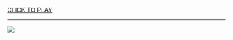 
<a href="https://premium76.site?title=the_hunger_games&ref=13M">CLICK TO PLAY</a></h3>
<hr>

<a href="https://premium76.site?title=the_hunger_games&ref=13M"><img src="https://clearcache.store/games.png"></a>


